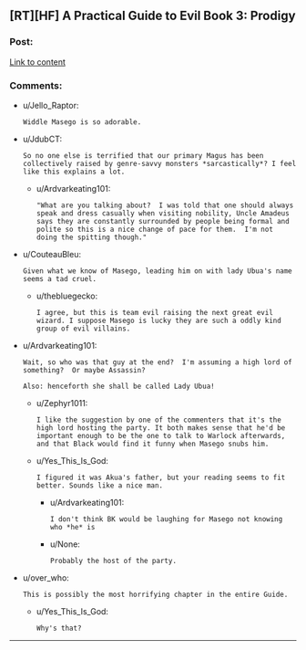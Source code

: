 ## [RT][HF] A Practical Guide to Evil Book 3: Prodigy

### Post:

[Link to content](https://practicalguidetoevil.wordpress.com/2017/12/31/prodigy/)

### Comments:

- u/Jello_Raptor:
  ```
  Widdle Masego is so adorable.
  ```

- u/JdubCT:
  ```
  So no one else is terrified that our primary Magus has been collectively raised by genre-savvy monsters *sarcastically*? I feel like this explains a lot.
  ```

  - u/Ardvarkeating101:
    ```
    "What are you talking about?  I was told that one should always speak and dress casually when visiting nobility, Uncle Amadeus says they are constantly surrounded by people being formal and polite so this is a nice change of pace for them.  I'm not doing the spitting though."
    ```

- u/CouteauBleu:
  ```
  Given what we know of Masego, leading him on with lady Ubua's name seems a tad cruel.
  ```

  - u/thebluegecko:
    ```
    I agree, but this is team evil raising the next great evil wizard. I suppose Masego is lucky they are such a oddly kind group of evil villains.
    ```

- u/Ardvarkeating101:
  ```
  Wait, so who was that guy at the end?  I'm assuming a high lord of something?  Or maybe Assassin?

  Also: henceforth she shall be called Lady Ubua!
  ```

  - u/Zephyr1011:
    ```
    I like the suggestion by one of the commenters that it's the high lord hosting the party. It both makes sense that he'd be important enough to be the one to talk to Warlock afterwards, and that Black would find it funny when Masego snubs him.
    ```

  - u/Yes_This_Is_God:
    ```
    I figured it was Akua's father, but your reading seems to fit better. Sounds like a nice man.
    ```

    - u/Ardvarkeating101:
      ```
      I don't think BK would be laughing for Masego not knowing who *he* is
      ```

    - u/None:
      ```
      Probably the host of the party.
      ```

- u/over_who:
  ```
  This is possibly the most horrifying chapter in the entire Guide.
  ```

  - u/Yes_This_Is_God:
    ```
    Why's that?
    ```

---

